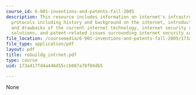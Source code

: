```yaml
---
course_id: 6-901-inventions-and-patents-fall-2005
description: This resource includes information on internet's infrastructure and supporting
  protocols including history and background on the internet, introduction to vulnerability
  and drawbacks of the current internet technology, internet security risks and possible
  solutions, and patent-related issues surrounding internet security solutions.
file_location: /coursemedia/6-901-inventions-and-patents-fall-2005/173a417fd4a446d55ccb087a78f04db5_rebuildg_intrnet.pdf
file_type: application/pdf
layout: pdf
title: rebuildg_intrnet.pdf
type: course
uid: 173a417fd4a446d55ccb087a78f04db5

---
```

None